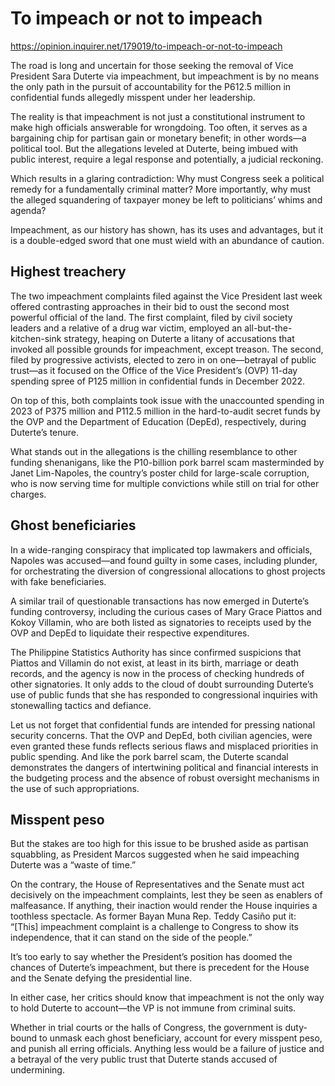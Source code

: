 # To impeach or not to impeach

https://opinion.inquirer.net/179019/to-impeach-or-not-to-impeach



The road is long and uncertain for those seeking the removal of Vice President Sara Duterte via impeachment, but impeachment is by no means the only path in the pursuit of accountability for the P612.5 million in confidential funds allegedly misspent under her leadership.

The reality is that impeachment is not just a constitutional instrument to make high officials answerable for wrongdoing. Too often, it serves as a bargaining chip for partisan gain or monetary benefit; in other words—a political tool. But the allegations leveled at Duterte, being imbued with public interest, require a legal response and potentially, a judicial reckoning.

Which results in a glaring contradiction: Why must Congress seek a political remedy for a fundamentally criminal matter? More importantly, why must the alleged squandering of taxpayer money be left to politicians’ whims and agenda?

Impeachment, as our history has shown, has its uses and advantages, but it is a double-edged sword that one must wield with an abundance of caution.



##  Highest treachery



The two impeachment complaints filed against the Vice President last week offered contrasting approaches in their bid to oust the second most powerful official of the land. The first complaint, filed by civil society leaders and a relative of a drug war victim, employed an all-but-the-kitchen-sink strategy, heaping on Duterte a litany of accusations that invoked all possible grounds for impeachment, except treason. The second, filed by progressive activists, elected to zero in on one—betrayal of public trust—as it focused on the Office of the Vice President’s (OVP) 11-day spending spree of P125 million in confidential funds in December 2022.

On top of this, both complaints took issue with the unaccounted spending in 2023 of P375 million and P112.5 million in the hard-to-audit secret funds by the OVP and the Department of Education (DepEd), respectively, during Duterte’s tenure.

What stands out in the allegations is the chilling resemblance to other funding shenanigans, like the P10-billion pork barrel scam masterminded by Janet Lim-Napoles, the country’s poster child for large-scale corruption, who is now serving time for multiple convictions while still on trial for other charges.



##  Ghost beneficiaries



In a wide-ranging conspiracy that implicated top lawmakers and officials, Napoles was accused—and found guilty in some cases, including plunder, for orchestrating the diversion of congressional allocations to ghost projects with fake beneficiaries.

A similar trail of questionable transactions has now emerged in Duterte’s funding controversy, including the curious cases of Mary Grace Piattos and Kokoy Villamin, who are both listed as signatories to receipts used by the OVP and DepEd to liquidate their respective expenditures.

The Philippine Statistics Authority has since confirmed suspicions that Piattos and Villamin do not exist, at least in its birth, marriage or death records, and the agency is now in the process of checking hundreds of other signatories. It only adds to the cloud of doubt surrounding Duterte’s use of public funds that she has responded to congressional inquiries with stonewalling tactics and defiance.

Let us not forget that confidential funds are intended for pressing national security concerns. That the OVP and DepEd, both civilian agencies, were even granted these funds reflects serious flaws and misplaced priorities in public spending. And like the pork barrel scam, the Duterte scandal demonstrates the dangers of intertwining political and financial interests in the budgeting process and the absence of robust oversight mechanisms in the use of such appropriations.



##  Misspent peso



But the stakes are too high for this issue to be brushed aside as partisan squabbling, as President Marcos suggested when he said impeaching Duterte was a “waste of time.”

On the contrary, the House of Representatives and the Senate must act decisively on the impeachment complaints, lest they be seen as enablers of malfeasance. If anything, their inaction would render the House inquiries a toothless spectacle. As former Bayan Muna Rep. Teddy Casiño put it: “[This] impeachment complaint is a challenge to Congress to show its independence, that it can stand on the side of the people.”

It’s too early to say whether the President’s position has doomed the chances of Duterte’s impeachment, but there is precedent for the House and the Senate defying the presidential line.

In either case, her critics should know that impeachment is not the only way to hold Duterte to account—the VP is not immune from criminal suits.

Whether in trial courts or the halls of Congress, the government is duty-bound to unmask each ghost beneficiary, account for every misspent peso, and punish all erring officials. Anything less would be a failure of justice and a betrayal of the very public trust that Duterte stands accused of undermining.